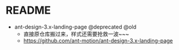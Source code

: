 # README

- ant-design-3.x-landing-page @deprecated @old
    - 直接原仓库搬过来，样式还需要抢救一波~~~ 
    - https://github.com/ant-motion/ant-design-3.x-landing-page
